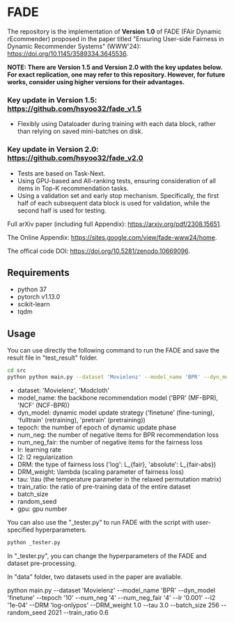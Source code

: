 # FADE
The repository is the implementation of **Version 1.0** of FADE (FAir Dynamic rEcommender) proposed in the paper titled "Ensuring User-side Fairness in Dynamic Recommender Systems" (WWW'24): https://doi.org/10.1145/3589334.3645536.

**NOTE: There are Version 1.5 and Version 2.0 with the key updates below. For exact replication, one may refer to this repository. However, for future works, consider using higher versions for their advantages.**

### Key update in Version 1.5: https://github.com/hsyoo32/fade_v1.5 
* Flexibly using Dataloader during training with each data block, rather than relying on saved mini-batches on disk.

### Key update in Version 2.0: https://github.com/hsyoo32/fade_v2.0
* Tests are based on Task-Next.
* Using GPU-based and All-ranking tests, ensuring consideration of all items in Top-K recommendation tasks.
* Using a validation set and early stop mechanism. Specifically, the first half of each subsequent data block is used for validation, while the second half is used for testing.


Full arXiv paper (including full Appendix): https://arxiv.org/pdf/2308.15651.

The Online Appendix: https://sites.google.com/view/fade-www24/home.

The offical code DOI: https://doi.org/10.5281/zenodo.10669096.


## Requirements
- python 37
- pytorch v1.13.0
- scikit-learn
- tqdm


## Usage

You can use directly the following command to run the FADE and save the result file in "test_result" folder.

```bash
cd src
python python main.py --dataset 'Movielenz' --model_name 'BPR' --dyn_model 'finetune' --tepoch '10' --num_neg '4' --num_neg_fair '4' --lr '0.001' --l2 '1e-04' --DRM 'log-onlypos' --DRM_weight 1.0 --tau 3.0 --train_ratio 0.6 --batch_size 256 --random_seed 2021 --gpu 0
```
- dataset: 'Movielenz', 'Modcloth'
- model_name: the backbone recommendation model ('BPR' (MF-BPR), 'NCF' (NCF-BPR))
- dyn_model: dynamic model update strategy ('finetune' (fine-tuning), 'fulltrain' (retraining), 'pretrain' (pretraining))
- tepoch: the number of epoch of dynamic update phase
- num_neg: the number of negative items for BPR recommendation loss
- num_neg_fair: the number of negative items for the fairness loss
- lr: learning rate
- l2: l2 regularization
- DRM: the type of fairness loss ('log': L_{fair}, 'absolute': L_{fair-abs})
- DRM_weight: \lambda (scaling parameter of fairness loss)
- tau: \tau (the temperature parameter in the relaxed permutation matrix)
- train_ratio: the ratio of pre-training data of the entire dataset
- batch_size
- random_seed
- gpu: gpu number

You can also use the "_tester.py" to run FADE with the script with user-specified hyperparameters.
```bash
python _tester.py
```
In "_tester.py", you can change the hyperparameters of the FADE and dataset pre-processing.

In "data" folder, two datasets used in the paper are avaliable. 



python main.py --dataset 'Movielenz' --model_name 'BPR' --dyn_model 'finetune' --tepoch '10' --num_neg '4' --num_neg_fair '4' --lr '0.001' --l2 '1e-04' --DRM 'log-onlypos' --DRM_weight 1.0 --tau 3.0 --batch_size 256 --random_seed 2021 --train_ratio 0.6

